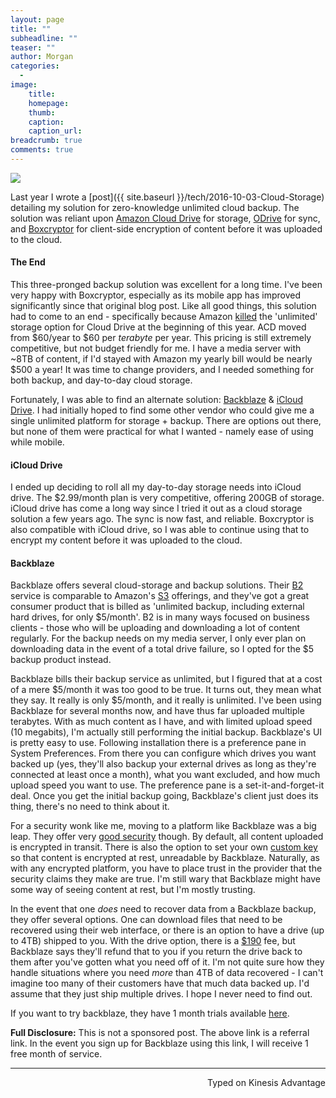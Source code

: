 ```yaml
---
layout: page
title: ""
subheadline: ""
teaser: ""
author: Morgan
categories:
  -
image:
    title:
    homepage:
    thumb:
    caption:
    caption_url:
breadcrumb: true
comments: true
---
```

![](https://imgur.com/pEDSdXL.jpg)

Last year I wrote a [post]({{ site.baseurl }}/tech/2016-10-03-Cloud-Storage) detailing my solution for zero-knowledge unlimited cloud backup. The solution was reliant upon [Amazon Cloud Drive](https://amazon.com/clouddrive) for storage, [ODrive](https://www.odrive.com/) for sync, and [Boxcryptor](https://www.boxcryptor.com/en/) for client-side encryption of content before it was uploaded to the cloud.

#### The End

This three-pronged backup solution was excellent for a long time. I've been very happy with Boxcryptor, especially as its mobile app has improved significantly since that original blog post. Like all good things, this solution had to come to an end - specifically because Amazon [killed](https://twitter.com/morganspeck/status/874716152680902656) the 'unlimited' storage option for Cloud Drive at the beginning of this year. ACD moved from $60/year to $60 per _terabyte_ per year. This pricing is still extremely competitive, but not budget friendly for me. I have a media server with  ~8TB of content, if I'd stayed with Amazon my yearly bill would be nearly $500 a year! It was time to change providers, and I needed something for both backup, and day-to-day cloud storage.

Fortunately, I was able to find an alternate solution: [Backblaze](https://secure.backblaze.com/r/01ky72) & [iCloud Drive](https://www.apple.com/icloud/icloud-drive/). I had initially hoped to find some other vendor who could give me a single unlimited platform for storage + backup. There are options out there, but none of them were practical for what I wanted - namely ease of using while mobile.

#### iCloud Drive

I ended up deciding to roll all my day-to-day storage needs into iCloud drive. The $2.99/month plan is very competitive, offering 200GB of storage. iCloud drive has come a long way since I tried it out as a cloud storage solution a few years ago. The sync is now fast, and reliable. Boxcryptor is also compatible with iCloud drive, so I was able to continue using that to encrypt my content before it was uploaded to the cloud.

#### Backblaze  

Backblaze offers several cloud-storage and backup solutions. Their [B2](https://www.backblaze.com/b2/cloud-storage.html) service is comparable to Amazon's [S3](https://aws.amazon.com/s3/) offerings, and they've got a great consumer product that is billed as 'unlimited backup, including external hard drives, for only $5/month'. B2 is in many ways focused on business clients - those who will be uploading and downloading a lot of content regularly. For the backup needs on my media server, I only ever plan on downloading data in the event of a total drive failure, so I opted for the $5 backup product instead.

Backblaze bills their backup service as unlimited, but I figured that at a cost of a mere $5/month it was too good to be true. It turns out, they mean what they say. It really is only $5/month, and it really is unlimited. I've been using Backblaze for several months now, and have thus far uploaded multiple terabytes. With as much content as I have, and with limited upload speed (10 megabits), I'm actually still performing the initial backup. Backblaze's UI is pretty easy to use. Following installation there is a preference pane in System Preferences. From there you can configure which drives you want backed up (yes, they'll also backup your external drives as long as they're connected at least once a month), what you want excluded, and how much upload speed you want to use. The preference pane is a set-it-and-forget-it deal. Once you get the initial backup going, Backblaze's client just does its thing, there's no need to think about it.

For a security wonk like me, moving to a platform like Backblaze was a big leap. They offer very [good security](https://www.backblaze.com/backup-encryption.html) though. By default, all content uploaded is encrypted in transit. There is also the option to set your own [custom key](https://www.backblaze.com/backup-encryption.html) so that content is encrypted at rest, unreadable by Backblaze. Naturally, as with any encrypted platform, you have to place trust in the provider that the security claims they make are true. I'm still wary that Backblaze might have some way of seeing content at rest, but I'm mostly trusting.

In the event that one _does_ need to recover data from a Backblaze backup, they offer several options. One can download files that need to be recovered using their web interface, or there is an option to have a drive (up to 4TB) shipped to you. With the drive option, there is a [$190](https://www.backblaze.com/restore.html) fee, but Backblaze says they'll refund that to you if you return the drive back to them after you've gotten what you need off of it. I'm not quite sure how they handle situations where you need _more_ than 4TB of data recovered - I can't imagine too many of their customers have that much data backed up. I'd assume that they just ship multiple drives. I hope I never need to find out.

If you want to try backblaze, they have 1 month trials available [here](https://secure.backblaze.com/r/01ky72).

**Full Disclosure:** This is not a sponsored post. The above link is a referral link. In the event you sign up for Backblaze using this link, I will receive 1 free month of service.

---
<p align="right">Typed on Kinesis Advantage</p>
